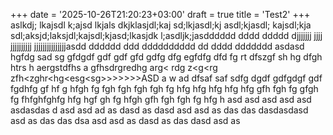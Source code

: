 +++
date = '2025-10-26T21:20:23+03:00'
draft = true
title = 'Test2'
+++
aslkdj; lkajsdl  k;ajsd lkjals  dkjklasjdl;kaj sd;lkjasdl;kj asdl;kjasdl; kajsdl;kja sdl;aksjd;laksjdl;kajsdl;kjasd;lkasjdk l;asdljk;jasdddddd dddd ddddd djjjjjjj jjjj jjjjjjjjjj jjjjjjjjjjjjjjjasdd dddddd <!--more--> ddd dddddddddd dd dddd ddddddd asdasd hgfdg sad sg  gfdgdf gdf gdf gfd gdfg dfg egfdfg dfd fg rt dfszgf sh hg dfgh htrs  h aergstdfhs a gfhsdrgredhg arg< rdg z<g<rg zfh<zghr<hg<esg<sg<yhg dasdas d fg e>>>>>>>>ASD a w ad  dfsaf saf sdfg dgdf gdfgdgf gdf fgdhfg gf hf g hfgh fg fgh fgh fgh fgh fg hfg hfg hfg hfg hfg gfh fgh fg gfgh fg fhfghfghfg hfg hgf gh fg hfgh gfh fgh fgh fg hfg h asd asd asd asd asd asdasdas d asd asd ad as dasd as dasd asd asd as das das dasdasdasd asd as das das dsa asd asd as dasd as das dasd asd as 